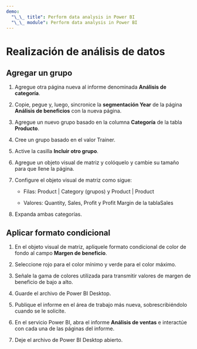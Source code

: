 ```yaml
---
demo:
  "\_\_ title": Perform data analysis in Power BI
  "\_\_ module": Perform data analysis in Power BI
---
```

# Realización de análisis de datos

## Agregar un grupo

1. Agregue otra página nueva al informe denominada **Análisis de categoría**.

1. Copie, pegue y, luego, sincronice la **segmentación Year** de la página **Análisis de beneficios** con la nueva página.

1. Agregue un nuevo grupo basado en la columna **Categoría** de la tabla **Producto**.

1. Cree un grupo basado en el valor Trainer.

1. Active la casilla **Incluir otro grupo**.

1. Agregue un objeto visual de matriz y colóquelo y cambie su tamaño para que llene la página.

1. Configure el objeto visual de matriz como sigue:

    - Filas: Product | Category (grupos) y Product | Product

    - Valores: Quantity, Sales, Profit y Profit Margin de la tablaSales

1. Expanda ambas categorías.

## Aplicar formato condicional

1. En el objeto visual de matriz, aplíquele formato condicional de color de fondo al campo **Margen de beneficio**.

1. Seleccione rojo para el color mínimo y verde para el color máximo.

1. Señale la gama de colores utilizada para transmitir valores de margen de beneficio de bajo a alto.

1. Guarde el archivo de Power BI Desktop.

1. Publique el informe en el área de trabajo más nueva, sobrescribiéndolo cuando se le solicite.

1. En el servicio Power BI, abra el informe **Análisis de ventas** e interactúe con cada una de las páginas del informe.

1. Deje el archivo de Power BI Desktop abierto.
